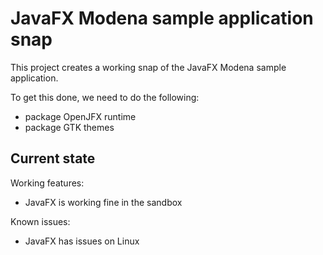 # JavaFX Modena sample application snap

This project creates a working snap of the JavaFX Modena sample application.

To get this done, we need to do the following:
 - package OpenJFX runtime
 - package GTK themes

## Current state

Working features:
 - JavaFX is working fine in the sandbox

Known issues:
  - JavaFX has issues on Linux
